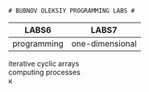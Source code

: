     # BUBNOV OLEKSIY PROGRAMMING LABS #
|       LABS6       |       LABS7         |    
|-------------------|---------------------|
|    programming    |    one-dimensional  |
 iterative cyclic           arrays        
 computing processes                        
к
